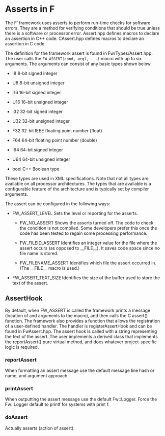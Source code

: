 # Asserts in F

The F′ framework uses asserts to perform run-time checks for software
errors. They are a method for verifying conditions that should be true
unless there is a software or processor error. Assert.hpp defines macros
to declare an assertion in C++ code. CAssert.hpp defines macros to
declare an assertion in C code.

The definition for the framework assert is found in Fw/Types/Assert.hpp.
The user calls the `FW_ASSERT(cond, arg1, ...)` macro with up to six arguments. The
arguments can consist of any basic types shown below.

  - I8 8-bit signed integer

  - U8 8-bit unsigned integer

  - I16 16-bit signed integer

  - U16 16-bit unsigned integer

  - I32 32-bit signed integer

  - U32 32-bit unsigned integer

  - F32 32-bit IEEE floating point number (float)

  - F64 64-bit floating point number (double)

  - I64 64-bit signed integer

  - U64 64-bit unsigned integer

  - bool C++ Boolean type

These types are used in XML specifications. Note that not all types are
available on all processor architectures. The types that are available
is a configurable feature of the architecture and is typically set by
compiler arguments.

The assert can be configured in the following ways:

  - FW\_ASSERT\_LEVEL Sets the level or reporting for the asserts.

      - FW\_NO\_ASSERT Shows the asserts turned off. The code to check
        the condition is not compiled. Some developers prefer this once
        the code has been tested to regain some processing performance.

      - FW\_FILEID\_ASSERT Identifies an integer value for the file
        where the assert occurs (as opposed to \_\_FILE\_\_). It saves
        code space since no file name is stored.

      - FW\_FILENAME\_ASSERT Identifies which file the assert occurred
        in. (The \_\_FILE\_\_ macro is used.)

  - FW\_ASSERT\_TEXT\_SIZE Identifies the size of the buffer used to
    store the text of the assert.

## AssertHook

By default, when FW\_ASSERT is called the framework prints a message
(location of and arguments to the macro), and then calls the C assert()
function. The framework also provides a function that allows the
registration of a user-defined handler. The handler is
registerAssertHook and can be found in FwAssert.hpp. The assert hook is
called with a string representing the text of the assert. The user
implements a derived class that implements the reportAssert() pure
virtual method, and does whatever project-specific logic is required.

### reportAssert

When formatting an assert message use the default message line hash or
name, and argument approach.

### printAssert

When outputting the assert message use the default Fw::Logger. Force the
Fw::Logger default to printf for systems with print f.

### doAssert

Actually asserts (action of assert).
